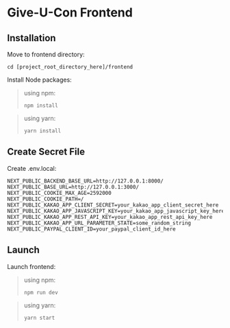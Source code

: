 # Give-U-Con Frontend


## Installation

Move to frontend directory:

```
cd [project_root_directory_here]/frontend
```

Install Node packages:

> using npm: 
> ```
> npm install
> ```

> using yarn: 
> ```
> yarn install
> ```


## Create Secret File

Create .env.local:

```
NEXT_PUBLIC_BACKEND_BASE_URL=http://127.0.0.1:8000/
NEXT_PUBLIC_BASE_URL=http://127.0.0.1:3000/
NEXT_PUBLIC_COOKIE_MAX_AGE=2592000
NEXT_PUBLIC_COOKIE_PATH=/
NEXT_PUBLIC_KAKAO_APP_CLIENT_SECRET=your_kakao_app_client_secret_here
NEXT_PUBLIC_KAKAO_APP_JAVASCRIPT_KEY=your_kakao_app_javascript_key_here
NEXT_PUBLIC_KAKAO_APP_REST_API_KEY=your_kakao_app_rest_api_key_here
NEXT_PUBLIC_KAKAO_APP_URL_PARAMETER_STATE=some_random_string
NEXT_PUBLIC_PAYPAL_CLIENT_ID=your_paypal_client_id_here
```


## Launch

Launch frontend:

> using npm: 
> ```
> npm run dev
> ```

> using yarn: 
> ```
> yarn start
> ```
